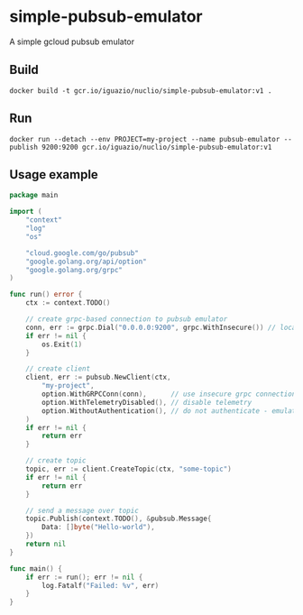 # simple-pubsub-emulator

A simple gcloud pubsub emulator

## Build

`docker build -t gcr.io/iguazio/nuclio/simple-pubsub-emulator:v1 .`

## Run

`docker run --detach --env PROJECT=my-project --name pubsub-emulator --publish 9200:9200 gcr.io/iguazio/nuclio/simple-pubsub-emulator:v1`

## Usage example

```go
package main

import (
    "context"
    "log"
    "os"

    "cloud.google.com/go/pubsub"
    "google.golang.org/api/option"
    "google.golang.org/grpc"
)

func run() error {
    ctx := context.TODO()

    // create grpc-based connection to pubsub emulator
    conn, err := grpc.Dial("0.0.0.0:9200", grpc.WithInsecure()) // local address, insecure
    if err != nil {
        os.Exit(1)
    }

    // create client
    client, err := pubsub.NewClient(ctx,
        "my-project",
        option.WithGRPCConn(conn),      // use insecure grpc connection
        option.WithTelemetryDisabled(), // disable telemetry
        option.WithoutAuthentication(), // do not authenticate - emulator
    )
    if err != nil {
        return err
    }

    // create topic
    topic, err := client.CreateTopic(ctx, "some-topic")
    if err != nil {
        return err
    }

    // send a message over topic
    topic.Publish(context.TODO(), &pubsub.Message{
        Data: []byte("Hello-world"),
    })
    return nil
}

func main() {
    if err := run(); err != nil {
        log.Fatalf("Failed: %v", err)
    }
}

```
